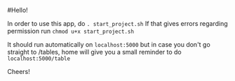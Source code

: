 #Hello!

In order to use this app, do
`. start_project.sh`
If that gives errors regarding permission run
`chmod u+x start_project.sh`

It should run automatically on `localhost:5000` but in case you don't go straight to /tables, home will give you a small reminder to do `localhost:5000/table` 

Cheers!
